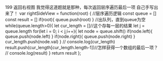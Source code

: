 199
返回右视图
我觉得这道题就是那种，每次返回层序遍历最后一项
自己手写出来了！
var rightSideView = function(root) {
    //层序遍历逻辑
    const queue = []
    const result = []
    if(root){
        queue.push(root)
    }
    //出队列，直到queue为空
    while(queue.length>0){
        let cur_length = []//这个存每一层的结果
        let j = queue.length
        for(let i = 0; i < j;i++){
            let node = queue.shift()
            if(node.left){
                queue.push(node.left)
            }
            if(node.right){
                queue.push(node.right)
            }
            cur_length.push(node.val)
        }
        // console.log(cur_length)
        result.push(cur_length[cur_length.length-1])//怎样获得一个数组的最后一项？
        // console.log(result)
    }
    return result
};